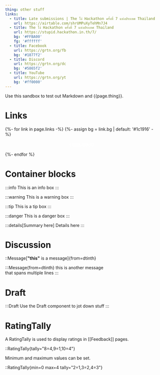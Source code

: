 ```yaml
---
thing: other stuff
links:
  - title: Late submissions | The โง่ Hackathon ครั้งที่ 7 แห่งประเทศ Thailand
    url: https://airtable.com/shrUMPuXyTehMn7J4
  - title: The โง่ Hackathon ครั้งที่ 7 แห่งประเทศ Thailand
    url: https://stupid.hackathon.in.th/7/
    bg: '#FFBA00'
    fg: '#ffffff'
  - title: Facebook
    url: https://grtn.org/fb
    bg: '#1877f2'
  - title: Discord
    url: https://grtn.org/dc
    bg: '#5865f2'
  - title: YouTube
    url: https://grtn.org/yt
    bg: '#ff0000'
---
```


Use this sandbox to test out Markdown and {{page.thing}}.

# Links

<div style="display: flex; flex-direction: column; gap: 0.5rem">
{%- for link in page.links -%}
{%- assign bg = link.bg | default: '#1c1916' -%}
<a href="{{link.url}}" style="padding: 0.25rem 0.5rem; display: flex; text-align: center; border-radius: 0.25rem; background: {{ bg }}; color: #fff;">
<span style="font-size: 1.5em; display: flex; align-items: center; flex: none"><iconify-icon icon="clarity:world-line"></iconify-icon></span>
<span style="flex: 1; padding: 0.25rem; display: block;"><strong>{{link.title}}</strong></span>
<span style="font-size: 1.5em; display: flex; align-items: center; flex: none"><iconify-icon icon="mdi:chevron-right"></iconify-icon></span>
</a>
{%- endfor %}
</div>

# Container blocks

:::info
This is an info box
:::

:::warning
This is a warning box
:::

:::tip
This is a tip box
:::

:::danger
This is a danger box
:::

:::details[Summary here]
Details here
:::

# Discussion

::Message[**"this"** is a message]{from=dtinth}

:::Message{from=dtinth}
this is another message \
that spans multiple lines
:::

# Draft

:::Draft
<span onmouseover="console.log('meow')">Use the Draft component to jot down stuff</span>
:::

# RatingTally

A RatingTally is used to display ratings in [[Feedback]] pages.

::RatingTally{tally="8=4,9=1,10=4"}

Minimum and maximum values can be set.

::RatingTally{min=0 max=4 tally="2=1,3=2,4=3"}
